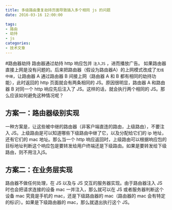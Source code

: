 ```yaml
---
title: 多级路由重复劫持页面导致插入多个相同 js 的问题
date: 2016-03-16 12:00:00

tags:
- 路由
- 劫持
- js
categories:
- 技术文章
---
```


#路由器劫持
  路由器通过劫持 http 响应包并 `注入JS` ，进而播放广告。
  如果路由器直接上网是没有问题的。后来把路由器（假设为路由器A）的上网模式改成了`无线中继`，让路由器 A 通过路由器 B 间接上网（路由器 A 和 B 都有相同的劫持功能），此时返回的 http 页面就会有两条相同的 JS。原因很明显，路由器 A 和路由器 B 对同一个 http 响应先后注入了 JS。这样的话，就会执行两个相同的 JS。那么应该如何避免这种情况呢？

## 方案一：路由器级别实现
  一种方案是，让这些被中继的路由器（非客户端直连的路由，上级路由），不要注入 JS。上级路由是可以知道哪些下级路由中继了它，以及分配给它们的 ip 地址，还有它们的 mac 地址。那么当一个 http 响应返回时，上级路由可以根据响应包的目标地址判断这个响应包是要转发给用户终端还是下级路由。如果是要转发给下级路由，则不用注入jS。

## 方案二：在业务层实现
   路由器不做任何处理，在 JS 以及与 JS 交互的服务器实现。由于路由器注入 JS 时也会把请求连接的设备 mac 一并注入，那么就可以在 JS 或者服务器判断这个设备 mac 究竟是手机的 mac，还是下级路由器的 mac（路由器的 mac 会有特定的标识）。如果是下级路由器的 mac，那么就退出执行这个 JS。
   
 



